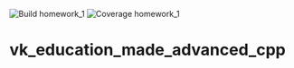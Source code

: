 ![Build homework_1](https://github.com/MisterMaks/vk_education_made_advanced_cpp/actions/workflows/cmake.yml/badge.svg)
![Coverage homework_1](https://img.shields.io/badge/-Coverage%20homework__1-red)
# vk_education_made_advanced_cpp
